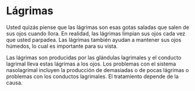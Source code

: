 Lágrimas
========


Usted quizás piense que las lágrimas son esas gotas saladas que salen de sus ojos cuando llora. En realidad, las lágrimas limpian sus ojos cada vez que usted parpadea. Las lágrimas también ayudan a mantener sus ojos húmedos, lo cual es importante para su vista. 


Las lágrimas son producidas por las glándulas lagrimales y el conducto lagrimal lleva estas lágrimas a los ojos. Los problemas con el sistema nasolagrimal incluyen la producción de demasiadas o de pocas lágrimas o problemas con los conductos lagrimales. El tratamiento depende de la causa.

